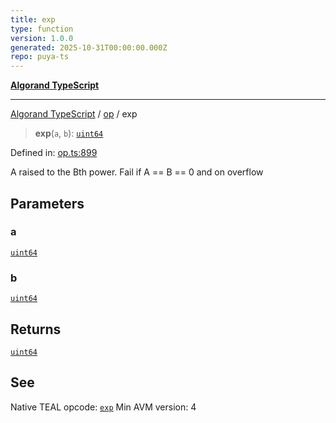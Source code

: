 ```yaml
---
title: exp
type: function
version: 1.0.0
generated: 2025-10-31T00:00:00.000Z
repo: puya-ts
---
```


[**Algorand TypeScript**](/reference/algorand-typescript/api/readme/)

---

[Algorand TypeScript](docs/_md/modules) / [op](docs/_md/op/README) / exp

> **exp**(`a`, `b`): [`uint64`](/reference/algorand-typescript/api/index/type-aliases/uint64/)

Defined in: [op.ts:899](https://github.com/algorandfoundation/puya-ts/blob/main/packages/algo-ts/src/op.ts#L899)

A raised to the Bth power. Fail if A == B == 0 and on overflow

## Parameters

### a

[`uint64`](/reference/algorand-typescript/api/index/type-aliases/uint64/)

### b

[`uint64`](/reference/algorand-typescript/api/index/type-aliases/uint64/)

## Returns

[`uint64`](/reference/algorand-typescript/api/index/type-aliases/uint64/)

## See

Native TEAL opcode: [`exp`](https://dev.algorand.co/reference/algorand-teal/opcodes#exp)
Min AVM version: 4
